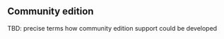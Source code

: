 Community edition
-----------------

TBD: precise terms how community edition support could be developed
